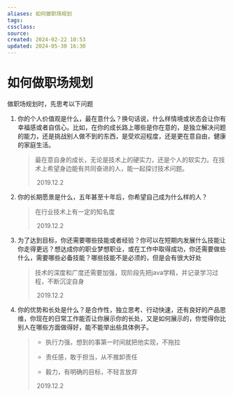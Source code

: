 ```yaml
---
aliases: 如何做职场规划
tags: 
cssclass: 
source: 
created: 2024-02-22 10:53
updated: 2024-05-30 16:30
---
```

# 如何做职场规划

做职场规划时，先思考以下问题

1. 你的个人价值观是什么，最在意什么？换句话说，什么样情境或状态会让你有幸福感或者自信心。比如，在你的成长路上哪些是你在意的，是独立解决问题的能力，还是挑战别人做不到的东西，是受欢迎程度，还是更在意自由，健康的家庭生活。

   >最在意自身的成长，无论是技术上的硬实力，还是个人的软实力。在技术上希望身边能有共同奋进的人，能一起探讨技术问题。
   >
   >​																									2019.12.2

2. 你的长期愿景是什么，五年甚至十年后，你希望自己成为什么样的人？

   >在行业技术上有一定的知名度
   >
   >​																									2019.12.2

3. 为了达到目标，你还需要哪些技能或者经验？你可以在短期内发展什么技能让你走得更远？想达成你的职业梦想职业，或在工作中取得成功，你还需要做些什么，需要哪些必备技能？哪些技能不是必须的，但是会有很大好处

   > 技术的深度和广度还需要加强，现阶段先把java学精，并记录学习过程，不断沉淀自身
   >
   > ​																								2019.12.2

4. 你的优势和长处是什么？是合作性，独立思考、行动快速，还有良好的产品思维，你现在的日常工作能否让你展示你的长处，又是如何展示的，你觉得你比别人在哪些方面做得好，能不能举出些具体例子。

   >- 执行力强，想到的事第一时间就把他实现，不拖拉
   >
   >- 责任感，敢于担当，从不推卸责任
   >
   >- 毅力，有明确的目标，不轻言放弃
   >
   > ​																							2019.12.2				